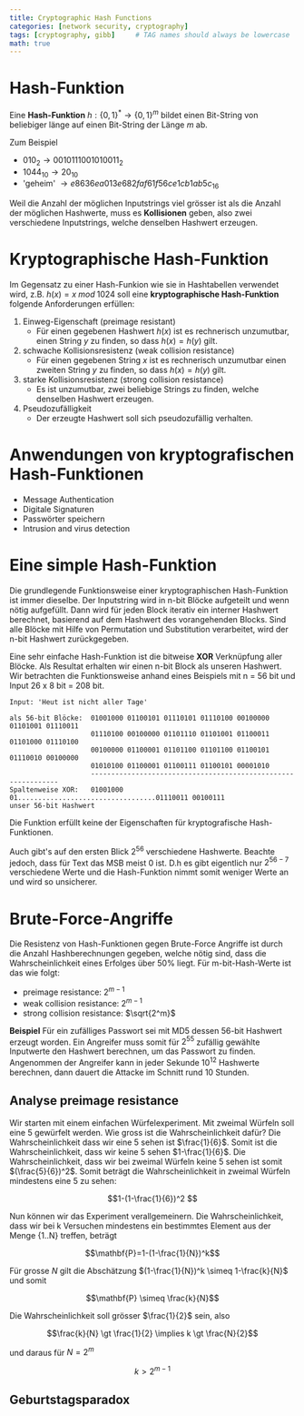 ```yaml
---
title: Cryptographic Hash Functions
categories: [network security, cryptography]
tags: [cryptography, gibb]     # TAG names should always be lowercase
math: true
---
```


# Hash-Funktion
Eine **Hash-Funktion** $h:\lbrace0,1\rbrace^* \rightarrow \lbrace0,1\rbrace^m$ bildet einen Bit-String von beliebiger länge auf einen Bit-String der Länge $m$ ab. 

Zum Beispiel
*  $010_2 \rightarrow 0010111001010011_2$
*  $1044_{10} \rightarrow 20_{10}$
*  'geheim' $\rightarrow e8636ea013e682faf61f56ce1cb1ab5c_{16}$

Weil die Anzahl der möglichen Inputstrings viel grösser ist als die Anzahl der möglichen Hashwerte, muss es **Kollisionen** geben, also zwei verschiedene Inputstrings, welche denselben Hashwert erzeugen.   

# Kryptographische Hash-Funktion
Im Gegensatz zu einer Hash-Funkion wie sie in Hashtabellen verwendet wird, z.B. $h(x) = x \; mod\; 1024$ soll eine **kryptographische Hash-Funktion** folgende Anforderungen erfüllen:

1. Einweg-Eigenschaft (preimage resistant)
   - Für einen gegebenen Hashwert $h(x)$ ist es rechnerisch unzumutbar, einen String $y$ zu finden, so dass $h(x)=h(y)$ gilt.
2. schwache Kollisionsresistenz (weak collision resistance)
   - Für einen gegebenen String $x$ ist es rechnerisch unzumutbar einen zweiten String $y$ zu finden, so dass $h(x)=h(y)$ gilt.
3. starke Kollisionsresistenz (strong collision resistance)
   - Es ist unzumutbar, zwei beliebige Strings zu finden, welche denselben Hashwert erzeugen.
4. Pseudozufälligkeit
   - Der erzeugte Hashwert soll sich pseudozufällig verhalten.


# Anwendungen von kryptografischen Hash-Funktionen

* Message Authentication
* Digitale Signaturen
* Passwörter speichern
* Intrusion and virus detection


# Eine simple Hash-Funktion
Die grundlegende Funktionsweise einer kryptographischen Hash-Funktion ist immer dieselbe. Der Inputstring wird in n-bit Blöcke 
aufgeteilt und wenn nötig aufgefüllt. Dann wird für jeden Block iterativ ein interner Hashwert berechnet, basierend auf dem Hashwert des 
vorangehenden Blocks. Sind alle Blöcke mit Hilfe von Permutation und Substitution verarbeitet, wird der n-bit Hashwert zurückgegeben. 

Eine sehr einfache Hash-Funktion ist die bitweise **XOR** Verknüpfung aller Blöcke. Als Resultat erhalten wir einen n-bit Block als 
unseren Hashwert. Wir betrachten die Funktionsweise anhand eines Beispiels mit n = 56 bit und Input 26 x 8 bit = 208 bit.

```
Input: 'Heut ist nicht aller Tage'

als 56-bit Blöcke:  01001000 01100101 01110101 01110100 00100000 01101001 01110011 
                    01110100 00100000 01101110 01101001 01100011 01101000 01110100 
                    00100000 01100001 01101100 01101100 01100101 01110010 00100000 
                    01010100 01100001 01100111 01100101 00001010 
                    --------------------------------------------------------------
Spaltenweise XOR:   01001000 01..................................01110011 00100111
unser 56-bit Hashwert
```
Die Funktion erfüllt keine der Eigenschaften für kryptografische Hash-Funktionen. 

Auch gibt's auf den ersten Blick 
$2^{56}$ verschiedene Hashwerte. Beachte jedoch, dass für Text das MSB meist $0$ ist. D.h es gibt eigentlich nur $2^{56-7}$
verschiedene Werte und die Hash-Funktion nimmt somit weniger Werte an und wird so unsicherer. 


# Brute-Force-Angriffe
Die Resistenz von Hash-Funktionen gegen Brute-Force Angriffe ist durch die Anzahl Hashberechnungen gegeben, welche nötig sind, 
dass die Wahrscheinlichkeit eines Erfolges über 50% liegt. Für m-bit-Hash-Werte ist das wie folgt:
  - preimage resistance: $2^{m-1}$
  - weak collision resistance: $2^{m-1}$
  - strong collision resistance: $\sqrt{2^m}$

**Beispiel** Für ein zufälliges Passwort sei mit MD5 dessen 56-bit Hashwert erzeugt worden. Ein Angreifer muss somit für $2^{55}$ zufällig
gewählte Inputwerte den Hashwert berechnen, um das Passwort zu finden. Angenommen der Angreifer kann in jeder Sekunde $10^{12}$ Hashwerte
berechnen, dann dauert die Attacke im Schnitt rund 10 Stunden.

## Analyse preimage resistance
Wir starten mit einem einfachen Würfelexperiment. Mit zweimal Würfeln soll eine 5 gewürfelt werden. Wie gross ist die Wahrscheinlichkeit dafür?
Die Wahrscheinlichkeit dass wir eine 5 sehen ist $\frac{1}{6}$. Somit ist die Wahrscheinlichkeit, dass wir keine 5 sehen $1-\frac{1}{6}$. 
Die Wahrscheinlichkeit, dass wir bei zweimal Würfeln keine 5 sehen ist somit $(\frac{5}{6})^2$. Somit beträgt die Wahrscheinlichkeit in zweimal Würfeln 
mindestens eine 5 zu sehen:

$$1-(1-\frac{1}{6})^2 $$

Nun können wir das Experiment verallgemeinern. Die Wahrscheinlichkeit, dass wir bei k Versuchen mindestens ein bestimmtes Element aus der Menge 
{1..N} treffen, beträgt

$$\mathbf{P}=1-(1-\frac{1}{N})^k$$

Für grosse $N$ gilt die Abschätzung $(1-\frac{1}{N})^k \simeq 1-\frac{k}{N}$ und somit

$$\mathbf{P} \simeq \frac{k}{N}$$

Die Wahrscheinlichkeit soll grösser $\frac{1}{2}$ sein, also

$$\frac{k}{N} \gt \frac{1}{2} \implies k \gt \frac{N}{2}$$

und daraus für $N=2^m$

$$k\gt 2^{m-1}$$


## Geburtstagsparadox




